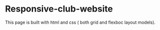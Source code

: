 # Responsive-club-website

This page is built with html and css ( both grid and flexboc layout models).



